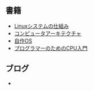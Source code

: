 ## 書籍
- [Linuxシステムの仕組み](https://www.amazon.co.jp/-/en/Brian-Ward-ebook/dp/B09TDYLWM8/ref=sr_1_10?crid=Q4NB0BR7S36C&keywords=LINUX&qid=1694975049&sprefix=linu%2Caps%2C275&sr=8-10 "Linuxシステムの仕組み")
- [コンピュータアーキテクチャ](https://www.amazon.co.jp/-/en/%E6%9C%A8%E6%9D%91-%E5%84%AA%E4%B9%8B-ebook/dp/B0B4RRZ795/ref=sr_1_1?crid=2TBF70UNXTL5J&keywords=%E4%BD%9C%E3%81%A3%E3%81%A6%E5%AD%A6%E3%81%B6%E3%82%B3%E3%83%B3%E3%83%94%E3%83%A5%E3%83%BC%E3%82%BF%E3%82%A2%E3%83%BC%E3%82%AD%E3%83%86%E3%82%AF%E3%83%81%E3%83%A3&qid=1694975013&sprefix=%E4%BD%9C%E3%81%A3%E3%81%A6%E5%AD%A6%E3%81%B6%E3%82%B3%E3%83%B3%E3%83%94%E3%83%A5%E3%83%BC%E3%82%BF%2Caps%2C225&sr=8-1 "コンピュータアーキテクチャ")
- [自作OS](https://www.amazon.co.jp/%E6%80%92%E7%94%B0%E6%99%9F%E4%B9%9F-ebook/dp/B0C52SFYDC/ref=sr_1_2_sspa?crid=14OJQSGACWEKA&keywords=%E8%87%AA%E4%BD%9COS&qid=1694975027&sprefix=%E8%87%AA%E4%BD%9Cos%2Caps%2C243&sr=8-2-spons&sp_csd=d2lkZ2V0TmFtZT1zcF9hdGY&psc=1 "自作OS")
- [プログラマーのためのCPU入門](https://www.lambdanote.com/products/cpu "プログラマーのためのCPU入門")
## ブログ
- []( "")